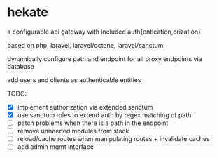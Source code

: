# hekate

a configurable api gateway with included auth{entication,orization}

based on php, laravel, laravel/octane, laravel/sanctum

dynamically configure path and endpoint for all proxy endpoints via database

add users and clients as authenticable entities

TODO:

- [x] implement authorization via extended sanctum
- [x] use sanctum roles to extend auth by regex matching of path
- [ ] patch problems when there is a path in the endpoint
- [ ] remove unneeded modules from stack
- [ ] reload/cache routes when manipulating routes + invalidate caches
- [ ] add admin mgmt interface